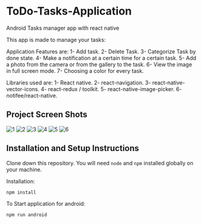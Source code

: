 # ToDo-Tasks-Application

Android Tasks manager app with react native

This app is made to manage your tasks:

Application Features are:
1- Add task.
2- Delete Task.
3- Categorize Task by done state.
4- Make a notification at a certain time for a certain task.
5- Add a photo from the camera or from the gallery to the task.
6- View the image in full screen mode.
7- Choosing a color for every task.

Libraries used are:
1- React native.
2- react-navigation.
3- react-native-vector-icons.
4- react-redux / toolkit.
5- react-native-image-picker.
6- notifee/react-native.

## Project Screen Shots

![1](https://user-images.githubusercontent.com/94986615/192195057-68a6551e-91bb-4c84-8e7f-79874a8ccf23.png)
![2](https://user-images.githubusercontent.com/94986615/192195094-f4f1029a-c9e9-4f6a-935f-2a56d0e4f366.png)
![3](https://user-images.githubusercontent.com/94986615/192195101-7f27a1b5-e473-493b-8266-a8f864acaa61.png)
![4](https://user-images.githubusercontent.com/94986615/192195106-f54be28c-0361-4ddf-8baa-e5f92a8eaddb.png)
![5](https://user-images.githubusercontent.com/94986615/192195108-acb8a767-908b-4d83-a849-9d54f2533475.png)
![6](https://user-images.githubusercontent.com/94986615/192195110-e84d2c66-ea5b-40f5-90e1-17e15cbcd10c.png)

## Installation and Setup Instructions

Clone down this repository. You will need `node` and `npm` installed globally on your machine.

Installation:

`npm install`

To Start application for android:

`npm run android`
